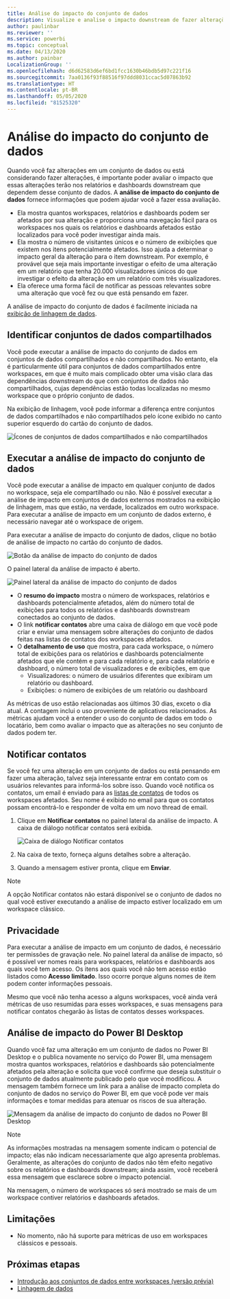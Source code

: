 ```yaml
---
title: Análise do impacto do conjunto de dados
description: Visualize e analise o impacto downstream de fazer alterações em conjuntos de valores.
author: paulinbar
ms.reviewer: ''
ms.service: powerbi
ms.topic: conceptual
ms.date: 04/13/2020
ms.author: painbar
LocalizationGroup: ''
ms.openlocfilehash: d6d62583d6ef6bd1fcc1630b46bdb5d97c221f16
ms.sourcegitcommit: 7aa0136f93f88516f97ddd8031ccac5d07863b92
ms.translationtype: HT
ms.contentlocale: pt-BR
ms.lasthandoff: 05/05/2020
ms.locfileid: "81525320"
---
```

# <a name="dataset-impact-analysis"></a>Análise do impacto do conjunto de dados

Quando você faz alterações em um conjunto de dados ou está considerando fazer alterações, é importante poder avaliar o impacto que essas alterações terão nos relatórios e dashboards downstream que dependem desse conjunto de dados. A **análise de impacto do conjunto de dados** fornece informações que podem ajudar você a fazer essa avaliação.
* Ela mostra quantos workspaces, relatórios e dashboards podem ser afetados por sua alteração e proporciona uma navegação fácil para os workspaces nos quais os relatórios e dashboards afetados estão localizados para você poder investigar ainda mais.
* Ela mostra o número de visitantes únicos e o número de exibições que existem nos itens potencialmente afetados. Isso ajuda a determinar o impacto geral da alteração para o item downstream. Por exemplo, é provável que seja mais importante investigar o efeito de uma alteração em um relatório que tenha 20.000 visualizadores únicos do que investigar o efeito da alteração em um relatório com três visualizadores.
* Ela oferece uma forma fácil de notificar as pessoas relevantes sobre uma alteração que você fez ou que está pensando em fazer.

A análise de impacto do conjunto de dados é facilmente iniciada na [exibição de linhagem de dados](service-data-lineage.md).

## <a name="identifying-shared-datasets"></a>Identificar conjuntos de dados compartilhados

Você pode executar a análise de impacto do conjunto de dados em conjuntos de dados compartilhados e não compartilhados. No entanto, ela é particularmente útil para conjuntos de dados compartilhados entre workspaces, em que é muito mais complicado obter uma visão clara das dependências downstream do que com conjuntos de dados não compartilhados, cujas dependências estão todas localizadas no mesmo workspace que o próprio conjunto de dados.

Na exibição de linhagem, você pode informar a diferença entre conjuntos de dados compartilhados e não compartilhados pelo ícone exibido no canto superior esquerdo do cartão do conjunto de dados.

![Ícones de conjuntos de dados compartilhados e não compartilhados](media/service-dataset-impact-analysis/shared-unshared-icon.png)

## <a name="perform-dataset-impact-analysis"></a>Executar a análise de impacto do conjunto de dados

Você pode executar a análise de impacto em qualquer conjunto de dados no workspace, seja ele compartilhado ou não. Não é possível executar a análise de impacto em conjuntos de dados externos mostrados na exibição de linhagem, mas que estão, na verdade, localizados em outro workspace. Para executar a análise de impacto em um conjunto de dados externo, é necessário navegar até o workspace de origem.

Para executar a análise de impacto do conjunto de dados, clique no botão de análise de impacto no cartão do conjunto de dados.

![Botão da análise de impacto do conjunto de dados](media/service-dataset-impact-analysis/open-analysis-pane-button.png)

O painel lateral da análise de impacto é aberto.

![Painel lateral da análise de impacto do conjunto de dados](media/service-dataset-impact-analysis/service-impact-analysis-pane.png)

* O **resumo do impacto** mostra o número de workspaces, relatórios e dashboards potencialmente afetados, além do número total de exibições para todos os relatórios e dashboards downstream conectados ao conjunto de dados.
* O link **notificar contatos** abre uma caixa de diálogo em que você pode criar e enviar uma mensagem sobre alterações do conjunto de dados feitas nas listas de contatos dos workspaces afetados. 
* O **detalhamento de uso** que mostra, para cada workspace, o número total de exibições para os relatórios e dashboards potencialmente afetados que ele contém e para cada relatório e, para cada relatório e dashboard, o número total de visualizadores e de exibições, em que
   * Visualizadores: o número de usuários diferentes que exibiram um relatório ou dashboard.
   * Exibições: o número de exibições de um relatório ou dashboard

As métricas de uso estão relacionadas aos últimos 30 dias, exceto o dia atual. A contagem inclui o uso proveniente de aplicativos relacionados. As métricas ajudam você a entender o uso do conjunto de dados em todo o locatário, bem como avaliar o impacto que as alterações no seu conjunto de dados podem ter.

## <a name="notify-contacts"></a>Notificar contatos

Se você fez uma alteração em um conjunto de dados ou está pensando em fazer uma alteração, talvez seja interessante entrar em contato com os usuários relevantes para informá-los sobre isso. Quando você notifica os contatos, um email é enviado para as [listas de contatos](../service-create-the-new-workspaces.md#workspace-contact-list) de todos os workspaces afetados. Seu nome é exibido no email para que os contatos possam encontrá-lo e responder de volta em um novo thread de email. 

1. Clique em **Notificar contatos** no painel lateral da análise de impacto. A caixa de diálogo notificar contatos será exibida.

   ![Caixa de diálogo Notificar contatos](media/service-dataset-impact-analysis/notify-contacts-dialog.png)

1. Na caixa de texto, forneça alguns detalhes sobre a alteração.
1. Quando a mensagem estiver pronta, clique em **Enviar**.

> [!NOTE]
> A opção Notificar contatos não estará disponível se o conjunto de dados no qual você estiver executando a análise de impacto estiver localizado em um workspace clássico.

## <a name="privacy"></a>Privacidade

Para executar a análise de impacto em um conjunto de dados, é necessário ter permissões de gravação nele. No painel lateral da análise de impacto, só é possível ver nomes reais para workspaces, relatórios e dashboards aos quais você tem acesso. Os itens aos quais você não tem acesso estão listados como **Acesso limitado**. Isso ocorre porque alguns nomes de item podem conter informações pessoais.

Mesmo que você não tenha acesso a alguns workspaces, você ainda verá métricas de uso resumidas para esses workspaces, e suas mensagens para notificar contatos chegarão às listas de contatos desses workspaces.

## <a name="impact-analysis-from-power-bi-desktop"></a>Análise de impacto do Power BI Desktop

Quando você faz uma alteração em um conjunto de dados no Power BI Desktop e o publica novamente no serviço do Power BI, uma mensagem mostra quantos workspaces, relatórios e dashboards são potencialmente afetados pela alteração e solicita que você confirme que deseja substituir o conjunto de dados atualmente publicado pelo que você modificou. A mensagem também fornece um link para a análise de impacto completa do conjunto de dados no serviço do Power BI, em que você pode ver mais informações e tomar medidas para atenuar os riscos de sua alteração.

![Mensagem da análise de impacto do conjunto de dados no Power BI Desktop](media/service-dataset-impact-analysis/service-dataset-impact-analysis-desktop-warning.png)

> [!NOTE]
> As informações mostradas na mensagem somente indicam o potencial de impacto; elas não indicam necessariamente que algo apresenta problemas. Geralmente, as alterações do conjunto de dados não têm efeito negativo sobre os relatórios e dashboards downstream; ainda assim, você receberá essa mensagem que esclarece sobre o impacto potencial.
>
>Na mensagem, o número de workspaces só será mostrado se mais de um workspace contiver relatórios e dashboards afetados.

## <a name="limitations"></a>Limitações

* No momento, não há suporte para métricas de uso em workspaces clássicos e pessoais.

## <a name="next-steps"></a>Próximas etapas

* [Introdução aos conjuntos de dados entre workspaces (versão prévia)](../service-datasets-across-workspaces.md)
* [Linhagem de dados](service-data-lineage.md)
